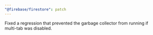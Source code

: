 ```yaml
---
"@firebase/firestore": patch
---
```


Fixed a regression that prevented the garbage collector from running if multi-tab was disabled.
